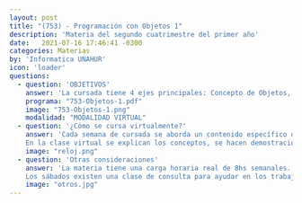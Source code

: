 ```yaml
---
layout: post
title: "(753) - Programación con Objetos 1"
description: 'Materia del segundo cuatrimestre del primer año'
date:   2021-07-16 17:46:41 -0300
categories: Materias
by: 'Informatica UNAHUR'
icon: 'loader'
questions:
  - question: 'OBJETIVOS'
    answer: 'La cursada tiene 4 ejes principales: Concepto de Objetos, su estado interno, como se relacionan entre ellos y el polimorfismo, las colecciones de objecto y sus métodos asociados, las clases como generadoras de objetos y por último la herencia de clases. Se trabaja con el entorno de desarrollo y lenguaje Wollok.'
    programa: "753-Objetos-1.pdf"
    image: "753-Objetos-1.png"
    modalidad: "MODALIDAD VIRTUAL"
  - question: '¿Cómo se cursa virtualmente?'
    answer: 'Cada semana de cursada se aborda un contenido específico del del eje principal que corresponda a la semana, se explica  y se entrega un trabajo práctico específico sobre ese contenido. Todos los contenidos son acumulativos, es decir que semana a semana se van incorporando cada vez más temas y los trabajos prácticos incluyen todos los contenidos previos con el objetivo de afianzar los conceptos y adquirir los nuevos.
    En la clase virtual se explican los conceptos, se hacen demostraciones con ejemplos y se entregan una serie de videos que profundizan el tema. El día de la clase virtual es el martes.'
    image: "reloj.png"
  - question: 'Otras consideraciones'
    answer: 'La materia tiene una carga horaria real de 8hs semanales. Es decir, unas 16hs semanales en total para poder estudiar, practicar y consultar.
    Los sábados existen una clase de consulta para ayudar en los trabajos prácticos o reforzar conceptos. Las evaluaciones son: Un parcial, la entrega de un trabajo práctico grupal y uno mejora individual sobre el trabajo practico parcial con defensa.'
    image: "otros.jpg"
---
```

